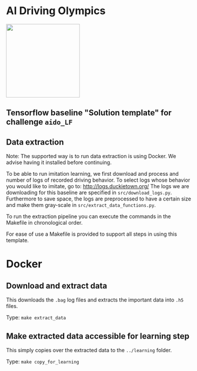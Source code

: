 <!-- do not modify - autogenerated -->

# AI Driving Olympics

<a href="http://aido.duckietown.org"><img width="200" src="https://www.duckietown.org/wp-content/uploads/2018/07/AIDO-768x512.png"/></a>


## Tensorflow baseline "Solution template" for challenge `aido_LF`

## Data extraction

Note: The supported way is to run data extraction is using Docker. We advise having it installed before continuing.

To be able to run imitation learning, we first download and process and number of logs of recorded driving behavior. To select logs whose behavior you would like to imitate, go to: http://logs.duckietown.org/
The logs we are downloading for this baseline are specified in `src/download_logs.py`. Furthermore to save space, the logs are preprocessed to have a certain size and make them gray-scale in `src/extract_data_functions.py`.


To run the extraction pipeline you can execute the commands in the Makefile in chronological order.

For ease of use a Makefile is provided to support all steps in using this template.

# Docker
## Download and extract data

This downloads the `.bag` log files and extracts the important data into `.h5` files.

Type: `make extract_data`

## Make extracted data accessible for learning step

This simply copies over the extracted data to the `../learning` folder.

Type: `make copy_for_learning`
